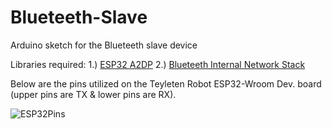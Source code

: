 # Blueteeth-Slave
Arduino sketch for the Blueteeth slave device


Libraries required:
1.) [ESP32 A2DP](https://github.com/pschatzmann/ESP32-A2DP)
2.) [Blueteeth Internal Network Stack](https://github.com/MrTriggerMcFragger/Blueteeth-Internal-Network-Stack)

Below are the pins utilized on the Teyleten Robot ESP32-Wroom Dev. board (upper pins are TX & lower pins are RX).

![ESP32Pins](https://github.com/MrTriggerMcFragger/Blueteeth-Slave/assets/78004809/dd8a93c0-2975-49e4-bc21-2329cca75500)

